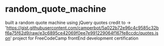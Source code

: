# random_quote_machine
built a random quote machine using jQuery
quotes credit to -> 'https://gist.githubusercontent.com/camperbot/5a022b72e96c4c9585c32bf6a75f62d9/raw/e3c6895ce42069f0ee7e991229064f167fe8ccdc/quotes.json'
project for FreeCodeCamp frontEnd development certification
